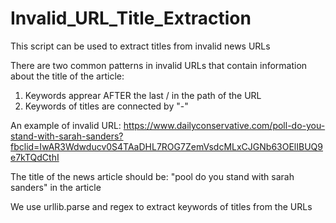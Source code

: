 # Invalid_URL_Title_Extraction
This script can be used to extract titles from invalid news URLs

There are two common patterns in invalid URLs that contain information about the title of the article:
1. Keywords apprear AFTER the last / in the path of the URL
2. Keywords of titles are connected by "-"

An example of invalid URL: https://www.dailyconservative.com/poll-do-you-stand-with-sarah-sanders?fbclid=IwAR3Wdwducv0S4TAaDHL7ROG7ZemVsdcMLxCJGNb63OElIBUQ9e7kTQdCthI 

The title of the news article should be: "pool do you stand with sarah sanders" in the article

We use urllib.parse and regex to extract keywords of titles from the URLs
